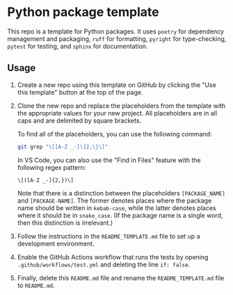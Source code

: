 # Python package template

This repo is a template for Python packages. It uses `poetry` for dependency management and packaging, `ruff` for formatting, `pyright` for type-checking, `pytest` for testing, and `sphinx` for documentation.

## Usage

1. Create a new repo using this template on GitHub by clicking the "Use this template" button at the top of the page.

1. Clone the new repo and replace the placeholders from the template with the appropriate values for your new project. All placeholders are in all caps and are delimited by square brackets.

   To find all of the placeholders, you can use the following command:

    ```bash
    git grep "\[[A-Z _-]\{2,\}\]"
    ```

    In VS Code, you can also use the "Find in Files" feature with the following regex pattern:
    ```
    \[([A-Z _-]{2,})\]
    ```

    Note that there is a distinction between the placeholders `[PACKAGE_NAME]` and `[PACKAGE-NAME]`. The former denotes places where the package name should be written in `kebab-case`, while the latter denotes places where it should be in `snake_case`. (If the package name is a single word, then this distinction is irrelevant.)

1. Follow the instructions in the `README_TEMPLATE.md` file to set up a development environment.

1. Enable the GitHub Actions workflow that runs the tests by opening `.github/workflows/test.yml` and deleting the line `if: false`.

1. Finally, delete this `README.md` file and rename the `README_TEMPLATE.md` file to `README.md`.
